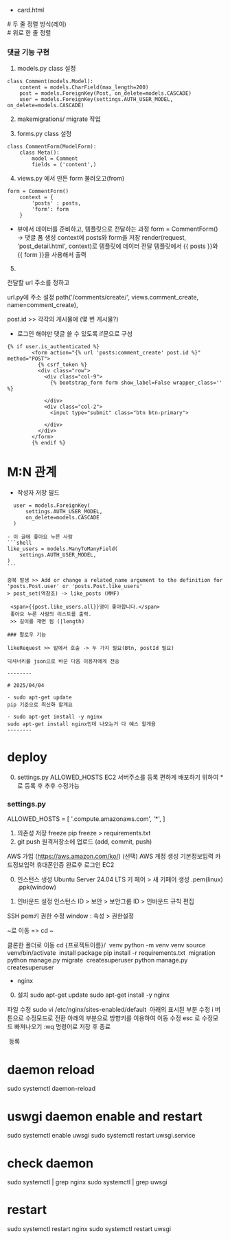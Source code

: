 - card.html
<div class="card my-3 p-0 col-12 col-md-6 col-xl-4"> # 두 줄 정렬 방식(레이)
<div class="card my-3 p-0 col-12 offset-md-3 col-md-6"> # 위로 한 줄 정렬

### 댓글 기능 구현
1. models.py class 설정
```shell
class Comment(models.Model):
    content = models.CharField(max_length=200)
    post = models.ForeignKey(Post, on_delete=models.CASCADE)
    user = models.ForeignKey(settings.AUTH_USER_MODEL, on_delete=models.CASCADE)
```

2. makemigrations/ migrate 작업

3. forms.py class 설정
```shell
class CommentForm(ModelForm):
    class Meta():
        model = Comment
        fields = ('content',)
```


4. views.py 에서 만든 form 불러오고(from)
```shell
form = CommentForm()
    context = {
        'posts' : posts,
        'form': form
    }
```
- 뷰에서 데이터를 준비하고, 템플릿으로 전달하는 과정
form = CommentForm() → 댓글 폼 생성
context에 posts와 form을 저장
render(request, 'post_detail.html', context)로 템플릿에 데이터 전달
템플릿에서 {{ posts }}와 {{ form }}을 사용해서 출력

5. 
전달할 url 주소를 정하고
<form action="{% url 'posts:comment_create' post.id %}" method="POST">
url.py에 주소 설정
path('<int:post_id>/comments/create/', views.comment_create, name=comment_create),

post.id >> 각각의 게시물에 (몇 번 게시물?)


- 로그인 해야만 댓글 쓸 수 있도록 if문으로 구성
```shell
{% if user.is_authenticated %}
        <form action="{% url 'posts:comment_create' post.id %}" method="POST">
          {% csrf_token %}
          <div class="row">
            <div class="col-9">
              {% bootstrap_form form show_label=False wrapper_class='' %}

            </div>
            <div class="col-2">
              <input type="submit" class="btn btn-primary">

            </div>
          </div>
        </form>
        {% endif %}
```
# M:N 관계
  - 작성자 저장 필드
  ```shell
    user = models.ForeignKey(
        settings.AUTH_USER_MODEL,
        on_delete=models.CASCADE
    )
  ```
    - 이 글에 좋아요 누른 사람
    ```shell
    like_users = models.ManyToManyField(
        settings.AUTH_USER_MODEL,
    )
    ```

    중복 발생 >> Add or change a related_name argument to the definition for 'posts.Post.user' or 'posts.Post.like_users'
    > post_set(역참조) -> like_posts (MMF)

     <span>{{post.like_users.all}}명이 좋아합니다.</span> 
     좋아요 누른 사람의 리스트를 출력.
     >> 길이를 재면 됨 (|length)

    ### 팔로우 기능 
    
    likeRequest >> 밑에서 호출 -> 두 가지 필요(Btn, postId 필요)

    딕셔너리를 json으로 바꾼 다음 이용자에게 전송

    --------

    # 2025/04/04

    - sudo apt-get update
    pip 기준으로 최신화 할게요

    - sudo apt-get install -y nginx
    sudo apt-get install nginx인데 나오는거 다 예스 할게욤
    --------

# deploy

0. settings.py
ALLOWED_HOSTS
EC2 서버주소를 등록
편하게 배포하기 위하여 * 로 등록 후 추후 수정가능
### settings.py
ALLOWED_HOSTS = [
    '.compute.amazonaws.com',
    '*',
]
​
1. 의존성 저장
freeze
pip freeze > requirements.txt
​
2. git push
원격저장소에 업로드 (add, commit, push)

AWS 가입 (https://aws.amazon.com/ko/) (선택)
AWS 계정 생성
기본정보입력
카드정보입력
휴대폰인증
완료후 로그인
EC2

0. 인스턴스 생성
Ubuntu Server 24.04 LTS
키 페어 > 새 키페어 생성
.pem(linux)
.ppk(window)

1. 인바운드 설정
인스턴스 ID > 보안 > 보안그룹 ID > 인바운드 규칙 편집

SSH
pem키 권한 수정
window : 속성 > 권한설정

~로 이동 => cd ~

클론한 폴더로 이동
cd {프로젝트이름}/
​
venv
python -m venv venv
source venv/bin/activate
​
install package
pip install -r requirements.txt
​
migration
python manage.py migrate
​
createsuperuser
python manage.py createsuperuser
​
- nginx
0. 설치
sudo apt-get update
sudo apt-get install -y nginx
​

파일 수정
sudo vi /etc/nginx/sites-enabled/default
​
아래의 표시된 부분 수정
i 버튼으로 수정모드로 전환
아래의 부분으로 방향키를 이용하여 이동
수정
esc 로 수정모드 빠져나오기
:wq 명령어로 저장 후 종료

​
등록
# daemon reload
sudo systemctl daemon-reload

# uswgi daemon enable and restart
sudo systemctl enable uwsgi
sudo systemctl restart uwsgi.service

# check daemon
sudo systemctl | grep nginx
sudo systemctl | grep uwsgi

# restart
sudo systemctl restart nginx
sudo systemctl restart uwsgi